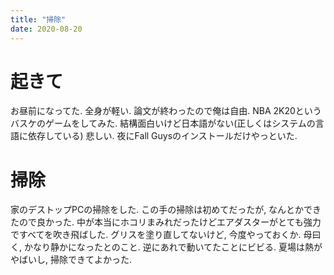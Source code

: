```yaml
---
title: "掃除"
date: 2020-08-20
---
```


# 起きて
お昼前になってた. 全身が軽い. 論文が終わったので俺は自由. NBA 2K20というバスケのゲームをしてみた. 結構面白いけど日本語がない(正しくはシステムの言語に依存している) 悲しい. 夜にFall Guysのインストールだけやっといた.

# 掃除
家のデストップPCの掃除をした. この手の掃除は初めてだったが, なんとかできたので良かった. 中が本当にホコリまみれだったけどエアダスターがとても強力ですべてを吹き飛ばした. グリスを塗り直してないけど, 今度やっておくか. 母曰く, かなり静かになったとのこと. 逆にあれで動いてたことにビビる. 夏場は熱がやばいし, 掃除できてよかった.